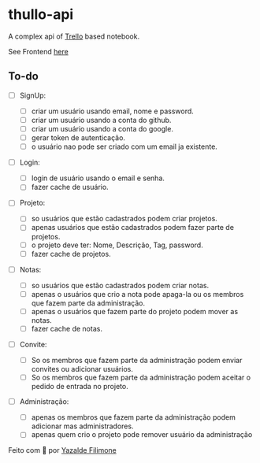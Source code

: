 # thullo-api

A complex api of <a href="https://trello.com/">Trello</a> based notebook.

See Frontend <a href="https://github.com/yazaldefilimonepinto/thullo.git">here</a>
## To-do

- [ ] SignUp:

  - [ ] criar um usuário usando email, nome e password.
  - [ ] criar um usuário usando a conta do github.
  - [ ] criar um usuário usando a conta do google.
  - [ ] gerar token de autenticação.
  - [ ] o usuário nao pode ser criado com um email ja existente.

- [ ] Login:
  - [ ] login de usuário usando o email e senha.
  - [ ] fazer cache de usuário.
- [ ] Projeto:
  - [ ] so usuários que estão cadastrados podem criar projetos.
  - [ ] apenas usuários que estão cadastrados podem fazer parte de projetos.
  - [ ] o projeto deve ter: Nome, Descrição, Tag, password.
  - [ ] fazer cache de projetos.
- [ ] Notas:
  - [ ] so usuários que estão cadastrados podem criar notas.
  - [ ] apenas o usuários que crio a nota pode apaga-la ou os membros que fazem parte da administração.
  - [ ] apenas o usuários que fazem parte do projeto podem mover as notas.
  - [ ] fazer cache de notas.
- [ ] Convite:
  - [ ] So os membros que fazem parte da administração podem enviar convites ou adicionar usuários.
  - [ ] So os membros que fazem parte da administração podem aceitar o pedido de entrada no projeto.
- [ ] Administração:
  - [ ] apenas os membros que fazem parte da administração podem adicionar mas administradores.
  - [ ] apenas quem crio o projeto pode remover usuário da administração

Feito com 💙 por <a href='https://github.com/yazaldefilimonepinto/'>Yazalde Filimone</a>
